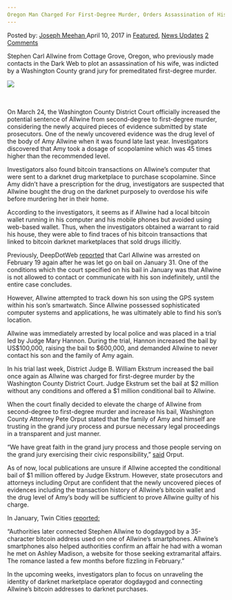 ```yaml
---
Oregon Man Charged For First-Degree Murder, Orders Assassination of His Wife in Dark Web
---
```

<article class="post-listing post-19108 post type-post status-publish format-standard has-post-thumbnail hentry  tag-assassination tag-charged tag-dark tag-firstdegree tag-man tag-murder tag-orders tag-oregon tag-web tag-wife">
    <div class="post-inner">
        <span>Posted by: <a href="https://www.deepdotweb.com/author/josephmeehan/" title="">Joseph Meehan </a></span>
    <span>April 10, 2017</span>
    <span>in <a href="https://www.deepdotweb.com/category/deepdot-news/" rel="category tag">Featured</a>, <a href="https://www.deepdotweb.com/category/news-updates/" rel="category tag">News Updates</a></span>
    <span><a href="https://www.deepdotweb.com/2017/04/10/oregon-man-charged-first-degree-murder-orders-assassination-wife-dark-web/#comments">2 Comments</a></span>
    </p>
    <div class="clear"></div>
    <div class="entry">
    <p>Stephen Carl Allwine from Cottage Grove, Oregon, who previously made contacts in the Dark Web to plot an assassination of his wife, was indicted by a Washington County grand jury for premeditated first-degree murder.</p>
    <p><img class="wp-image-19112 aligncenter" src="/imgs/2017/04/word-image-34.png" srcset="/imgs/2017/04/word-image-34.png 620w, /imgs/2017/04/word-image-34-300x169.png 300w" sizes="(max-width: 620px) 100vw, 620px" /></p>
    <p>&nbsp;</p>
    <p>On March 24, the Washington County District Court officially increased the potential sentence of Allwine from second-degree to first-degree murder, considering the newly acquired pieces of evidence submitted by state prosecutors. One of the newly uncovered evidence was the drug level of the body of Amy Allwine when it was found late last year. Investigators discovered that Amy took a dosage of scopolamine which was 45 times higher than the recommended level.</p>
    <p>Investigators also found bitcoin transactions on Allwine’s computer that were sent to a darknet drug marketplace to purchase scopolamine. Since Amy didn’t have a prescription for the drug, investigators are suspected that Allwine bought the drug on the darknet purposely to overdose his wife before murdering her in their home.</p>
    <p>According to the investigators, it seems as if Allwine had a local bitcoin wallet running in his computer and his mobile phones but avoided using web-based wallet. Thus, when the investigators obtained a warrant to raid his house, they were able to find traces of his bitcoin transactions that linked to bitcoin darknet marketplaces that sold drugs illicitly.</p>
    <p>Previously, DeepDotWeb <a href="https://www.deepdotweb.com/2017/02/19/man-charged-killing-wife-murder-hire-darknet%E2%80%8B/">reported</a> that Carl Allwine was arrested on February 19 again after he was let go on bail on January 31. One of the conditions which the court specified on his bail in January was that Allwine is not allowed to contact or communicate with his son indefinitely, until the entire case concludes.</p>
    <p>However, Allwine attempted to track down his son using the GPS system within his son’s smartwatch. Since Allwine possessed sophisticated computer systems and applications, he was ultimately able to find his son’s location.</p>
    <p>Allwine was immediately arrested by local police and was placed in a trial led by Judge Mary Hannon. During the trial, Hannon increased the bail by US$100,000, raising the bail to $600,000, and demanded Allwine to never contact his son and the family of Amy again.</p>
    <p>In his trial last week, District Judge B. William Ekstrum increased the bail once again as Allwine was charged for first-degree murder by the Washington County District Court. Judge Ekstrum set the bail at $2 million without any conditions and offered a $1 million conditional bail to Allwine.</p>
    <p>When the court finally decided to elevate the charge of Allwine from second-degree to first-degree murder and increase his bail, Washington County Attorney Pete Orput stated that the family of Amy and himself are trusting in the grand jury process and pursue necessary legal proceedings in a transparent and just manner.</p>
    <p>&#8220;We have great faith in the grand jury process and those people serving on the grand jury exercising their civic responsibility,&#8221; <a href="http://www.wctrib.com/news/4240204-grand-jury-indicts-allwine-first-degree-murder">said</a> Orput.</p>
    <p>As of now, local publications are unsure if Allwine accepted the conditional bail of $1 million offered by Judge Ekstrum. However, state prosecutors and attorneys including Orput are confident that the newly uncovered pieces of evidences including the transaction history of Allwine’s bitcoin wallet and the drug level of Amy’s body will be sufficient to prove Allwine guilty of his charge.</p>
    <p>In January, Twin Cities <a href="http://www.twincities.com/2017/01/18/charges-link-cottage-grove-man-to-flubbed-murder-for-hire-cover-up-in-wifes-killing/">reported:</a></p>
    <p>“Authorities later connected Stephen Allwine to dogdaygod by a 35-character bitcoin address used on one of Allwine’s smartphones. Allwine’s smartphones also helped authorities confirm an affair he had with a woman he met on Ashley Madison, a website for those seeking extramarital affairs. The romance lasted a few months before fizzling in February.”</p>
    <p>In the upcoming weeks, investigators plan to focus on unraveling the identity of darknet marketplace operator dogdaygod and connecting Allwine’s bitcoin addresses to darknet purchases.</p>
    </div>
    <span style="display:none"><a href="https://www.deepdotweb.com/tag/assassination/" rel="tag">assassination</a> <a href="https://www.deepdotweb.com/tag/charged/" rel="tag">charged</a> <a href="https://www.deepdotweb.com/tag/dark/" rel="tag">dark</a> <a href="https://www.deepdotweb.com/tag/firstdegree/" rel="tag">firstdegree</a> <a href="https://www.deepdotweb.com/tag/man/" rel="tag">man</a> <a href="https://www.deepdotweb.com/tag/murder/" rel="tag">murder</a> <a href="https://www.deepdotweb.com/tag/orders/" rel="tag">orders</a> <a href="https://www.deepdotweb.com/tag/oregon/" rel="tag">oregon</a> <a href="https://www.deepdotweb.com/tag/web/" rel="tag">web</a> <a href="https://www.deepdotweb.com/tag/wife/" rel="tag">wife</a></span> <span style="display:none" class="updated">2017-04-10</span>
    <div style="display:none" class="vcard author" itemprop="author" itemscope itemtype="http://schema.org/Person"><strong class="fn" itemprop="name"><a href="https://www.deepdotweb.com/author/josephmeehan/" title="Posts by Joseph Meehan" rel="author">Joseph Meehan</a></strong></div>
    </div>
</article>

